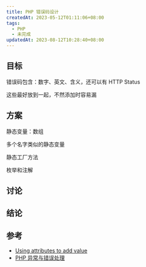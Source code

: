 ```yaml
---
title: PHP 错误码设计
createdAt: 2023-05-12T01:11:06+08:00
tags:
  - PHP
  - 未完成
updatedAt: 2023-08-12T10:28:40+08:00
---
```


## 目标

错误码包含：数字、英文、含义，还可以有 HTTP Status

这些最好放到一起，不然添加时容易漏

## 方案

静态变量：数组

多个名字类似的静态变量

静态工厂方法

枚举和注解

## 讨论

## 结论

## 参考

- [Using attributes to add value](https://laravel-news.com/using-attributes-to-add-value?utm_medium=email&utm_campaign=Laravel%20News%20Daily%202023-04-27&utm_content=Laravel%20News%20Daily%202023-04-27+CID_8d1e7adeaf80f59533f51d1e5bc52d9d&utm_source=email%20marketing&utm_term=Using%20attributes%20to%20add%20value)
- [PHP 异常与错误处理](https://mp.weixin.qq.com/s/H3iLccKXIp6tkzbNULYFKw)
